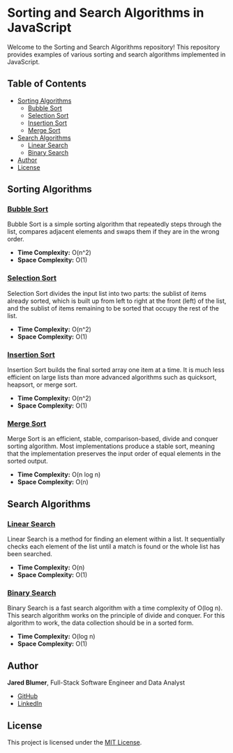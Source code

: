 # Sorting and Search Algorithms in JavaScript

Welcome to the Sorting and Search Algorithms repository! This repository provides examples of various sorting and search algorithms implemented in JavaScript.

## Table of Contents
- [Sorting Algorithms](#sorting-algorithms)
  - [Bubble Sort](#bubble-sort)
  - [Selection Sort](#selection-sort)
  - [Insertion Sort](#insertion-sort)
  - [Merge Sort](#merge-sort)
- [Search Algorithms](#search-algorithms)
  - [Linear Search](#linear-search)
  - [Binary Search](#binary-search)
- [Author](#author)
- [License](#license)

## Sorting Algorithms

### [Bubble Sort](https://github.com/shyblumer/js-algorithms/blob/master/bubbleSort.js)
Bubble Sort is a simple sorting algorithm that repeatedly steps through the list, compares adjacent elements and swaps them if they are in the wrong order.
- **Time Complexity:** O(n^2)
- **Space Complexity:** O(1)

### [Selection Sort](https://github.com/shyblumer/js-algorithms/blob/master/selectionSort.js)
Selection Sort divides the input list into two parts: the sublist of items already sorted, which is built up from left to right at the front (left) of the list, and the sublist of items remaining to be sorted that occupy the rest of the list.
- **Time Complexity:** O(n^2)
- **Space Complexity:** O(1)

### [Insertion Sort](https://github.com/shyblumer/js-algorithms/blob/master/insertionSort.js)
Insertion Sort builds the final sorted array one item at a time. It is much less efficient on large lists than more advanced algorithms such as quicksort, heapsort, or merge sort.
- **Time Complexity:** O(n^2)
- **Space Complexity:** O(1)

### [Merge Sort](https://github.com/shyblumer/js-algorithms/blob/master/mergeSort.js)
Merge Sort is an efficient, stable, comparison-based, divide and conquer sorting algorithm. Most implementations produce a stable sort, meaning that the implementation preserves the input order of equal elements in the sorted output.
- **Time Complexity:** O(n log n)
- **Space Complexity:** O(n)

## Search Algorithms

### [Linear Search](https://github.com/shyblumer/js-algorithms/blob/master/linearSearch.js)
Linear Search is a method for finding an element within a list. It sequentially checks each element of the list until a match is found or the whole list has been searched.
- **Time Complexity:** O(n)
- **Space Complexity:** O(1)

### [Binary Search](https://github.com/shyblumer/js-algorithms/blob/master/binarySearch.js)
Binary Search is a fast search algorithm with a time complexity of O(log n). This search algorithm works on the principle of divide and conquer. For this algorithm to work, the data collection should be in a sorted form.
- **Time Complexity:** O(log n)
- **Space Complexity:** O(1)

## Author
**Jared Blumer**, Full-Stack Software Engineer and Data Analyst
- [GitHub](https://github.com/jaredblumer)
- [LinkedIn](https://www.linkedin.com/in/jaredblumer/)

## License
This project is licensed under the [MIT License](https://opensource.org/license/mit).
